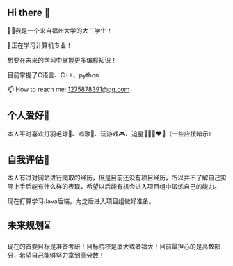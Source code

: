 ## Hi there 👋
🧑‍🎓我是一个来自福州大学的大三学生！

🏫正在学习计算机专业！

  想要在未来的学习中掌握更多编程知识！
  
  目前掌握了C语言、C++、python
  
📫 How to reach me: 1275878391@qq.com

## 个人爱好🥰
  本人平时喜欢打羽毛球🏸、唱歌🎤、玩游戏🎮、追星💙💜💗❤🖤（一些应援暗示）
## 自我评估🤨
  本人有过对网站进行爬取的经历，但是目前还没有项目经历，所以并不了解自己实际上手后能有什么样的表现，希望以后能有机会进入项目组中锻炼自己的能力。
  
  现在打算学习Java后端，为之后进入项目组做好准备。
## 未来规划⌛
  现在的首要目标是准备考研！目标院校是厦大或者福大！目前最担心的是高数部分，希望自己能够努力拿到高分数！
  

<!--
**apppp0701/apppp0701** is a ✨ _special_ ✨ repository because its `README.md` (this file) appears on your GitHub profile.

Here are some ideas to get you started:

- 🔭 I’m currently working on ...
- 🌱 I’m currently learning ...
- 👯 I’m looking to collaborate on ...
- 🤔 I’m looking for help with ...
- 💬 Ask me about ...
- 📫 How to reach me: ...
- 😄 Pronouns: ...
- ⚡ Fun fact: ...
-->
